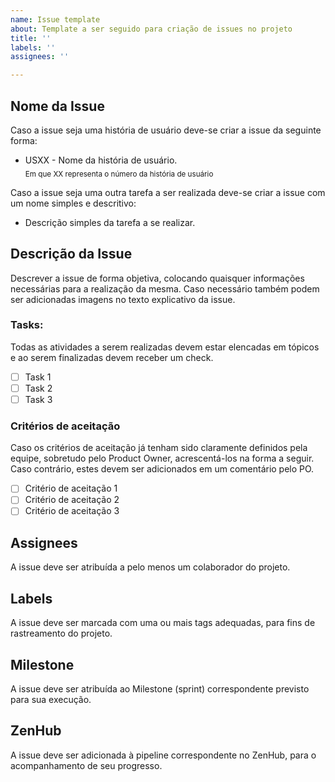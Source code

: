 ```yaml
---
name: Issue template
about: Template a ser seguido para criação de issues no projeto
title: ''
labels: ''
assignees: ''

---
```


## Nome da Issue
Caso a issue seja uma história de usuário deve-se criar a issue da seguinte forma:
- USXX - Nome da história de usuário.  
<sub>Em que XX representa o número da história de usuário</sub>

Caso a issue seja uma outra tarefa a ser realizada deve-se criar a issue com um nome simples e descritivo:
- Descrição simples da tarefa a se realizar.

## Descrição da Issue
Descrever a issue de forma objetiva, colocando quaisquer informações necessárias para a realização da mesma.
Caso necessário também podem ser adicionadas imagens no texto explicativo da issue.

### Tasks: 
Todas as atividades a serem realizadas devem estar elencadas em tópicos e ao serem finalizadas devem receber um check.
- [ ] Task 1
- [ ] Task 2
- [ ] Task 3

### Critérios de aceitação
Caso os critérios de aceitação já tenham sido claramente definidos pela equipe, sobretudo pelo Product Owner, acrescentá-los na forma a seguir. Caso contrário, estes devem ser adicionados em um comentário pelo PO.

- [ ] Critério de aceitação 1
- [ ] Critério de aceitação 2
- [ ] Critério de aceitação 3

## Assignees
A issue deve ser atribuída a pelo menos um colaborador do projeto.

## Labels
A issue deve ser marcada com uma ou mais tags adequadas, para fins de rastreamento do projeto.

## Milestone
A issue deve ser atribuída ao Milestone (sprint) correspondente previsto para sua execução.

## ZenHub
A issue deve ser adicionada à pipeline correspondente no ZenHub, para o acompanhamento de seu progresso.
